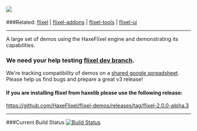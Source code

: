 ![](http://haxeflixel.com/images/flixel-demos.png)
=======
###Related:   [flixel](https://github.com/HaxeFlixel/flixel) | [flixel-addons](https://github.com/HaxeFlixel/flixel-addons) | [flixel-tools](https://github.com/HaxeFlixel/flixel-tools) | [flixel-ui](https://github.com/HaxeFlixel/flixel-ui)
______________________________________________________

A large set of demos using the HaxeFlixel engine and demonstrating its capabilities.

### We need your help testing [flixel dev branch](https://github.com/HaxeFlixel/flixel).

We're tracking compatibility of demos on a [shared google spreadsheet](https://docs.google.com/spreadsheet/ccc?key=0Ajgc8tTc8zKmdE9xcXRScjRROVYxdXYtamcxcjBIdUE#gid=3). Please help us find bugs and prepare a great v3 release!

#### If you are installing flixel from haxelib please use the following release:

https://github.com/HaxeFlixel/flixel-demos/releases/tag/flixel-2.0.0-alpha.3
______________________________________________________

###Current Build Status [![Build Status](https://travis-ci.org/HaxeFlixel/flixel-demos.png)](https://travis-ci.org/HaxeFlixel/flixel-demos)
